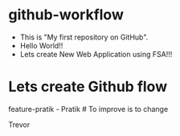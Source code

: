 # github-workflow
  - This is "My first repository on GitHub".
  - Hello World!! 
  - Lets create New Web Application using FSA!!!

  # Lets create Github flow
 feature-pratik
    - Pratik # To improve is to change

Trevor

